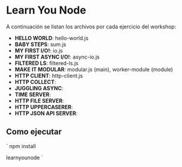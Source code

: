 # Learn You Node

A continuación se listan los archivos por cada ejercicio del workshop:

- **HELLO WORLD**: hello-world.js
- **BABY STEPS**: sum.js
- **MY FIRST I/O!**: io.js
- **MY FIRST ASYNC I/O!**: async-io.js
- **FILTERED LS**: filtered-ls.js
- **MAKE IT MODULAR**: modular.js (main), worker-module (module)
- **HTTP CLIENT**: http-client.js
- **HTTP COLLECT**:
- **JUGGLING ASYNC**:
- **TIME SERVER**:
- **HTTP FILE SERVER**:
- **HTTP UPPERCASERER**:
- **HTTP JSON API SERVER**:

## Como ejecutar

`
  npm install

  learnyounode
`
